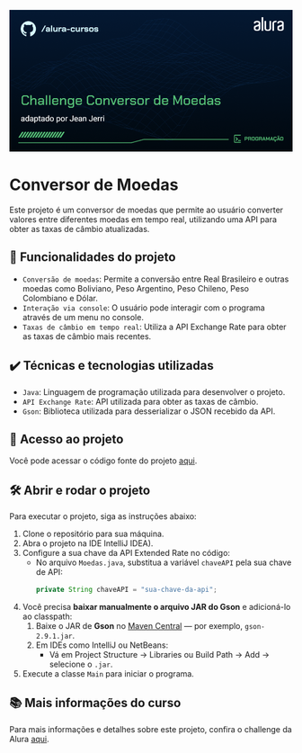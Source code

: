![Thumbnail Challenge Conversor de Moedas](./img/Programação-Challenge%20Conversor%20de%20Moedas.png)

# Conversor de Moedas

Este projeto é um conversor de moedas que permite ao usuário converter valores entre diferentes moedas em tempo real, utilizando uma API para obter as taxas de câmbio atualizadas.

## 🔨 Funcionalidades do projeto

- `Conversão de moedas`: Permite a conversão entre Real Brasileiro e outras moedas como Boliviano, Peso Argentino, Peso Chileno, Peso Colombiano e Dólar.
- `Interação via console`: O usuário pode interagir com o programa através de um menu no console.
- `Taxas de câmbio em tempo real`: Utiliza a API Exchange Rate para obter as taxas de câmbio mais recentes.

## ✔️ Técnicas e tecnologias utilizadas

- `Java`: Linguagem de programação utilizada para desenvolver o projeto.
- `API Exchange Rate`: API utilizada para obter as taxas de câmbio.
- `Gson`: Biblioteca utilizada para desserializar o JSON recebido da API.

## 📁 Acesso ao projeto

Você pode acessar o código fonte do projeto [aqui](./src).

## 🛠️ Abrir e rodar o projeto

Para executar o projeto, siga as instruções abaixo:

1. Clone o repositório para sua máquina.
2. Abra o projeto na IDE IntelliJ IDEA).
3. Configure a sua chave da API Extended Rate no código:
   - No arquivo `Moedas.java`, substitua a variável `chaveAPI` pela sua chave de API:
     ```java
     private String chaveAPI = "sua-chave-da-api";
     ```
4. Você precisa **baixar manualmente o arquivo JAR do Gson** e adicioná-lo ao classpath:
   1. Baixe o JAR de **Gson** no [Maven Central]([https://repo1.maven.org/maven2/com/google/code/gson/gson/](https://repo1.maven.org/maven2/com/google/code/gson/gson/2.9.1/)) — por exemplo, `gson-2.9.1.jar`.
   2. Em IDEs como IntelliJ ou NetBeans:
      * Vá em Project Structure → Libraries ou Build Path → Add → selecione o `.jar`.
4. Execute a classe `Main` para iniciar o programa.

## 📚 Mais informações do curso

Para mais informações e detalhes sobre este projeto, confira o challenge da Alura [aqui](https://cursos.alura.com.br/course/praticando-java-construindo-conversor-moedas).

